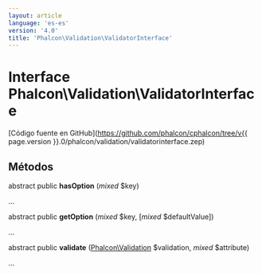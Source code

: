 ```yaml
---
layout: article
language: 'es-es'
version: '4.0'
title: 'Phalcon\Validation\ValidatorInterface'
---
```

# Interface **Phalcon\Validation\ValidatorInterface**

[Código fuente en GitHub](https://github.com/phalcon/cphalcon/tree/v{{ page.version }}.0/phalcon/validation/validatorinterface.zep)

## Métodos

abstract public **hasOption** (*mixed* $key)

...

abstract public **getOption** (*mixed* $key, [*mixed* $defaultValue])

...

abstract public **validate** ([Phalcon\Validation](Phalcon_Validation) $validation, *mixed* $attribute)

...